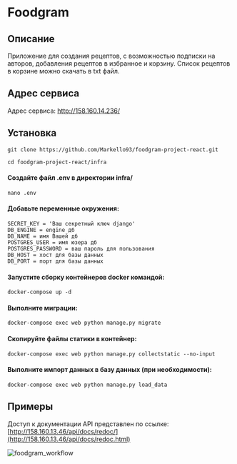 # Foodgram
## Описание
Приложение для создания рецептов, с возможностью подписки на авторов,
добавления рецептов в избранное и корзину. Список рецептов в корзине можно
скачать в txt файл.

## Адрес сервиса
Адрес сервиса: http://158.160.14.236/

## Установка
```
git clone https://github.com/Markello93/foodgram-project-react.git
```
```
cd foodgram-project-react/infra
```

#### Создайте файл .env в директории infra/
```
nano .env
```

#### Добавьте переменные окружения:
```
SECRET_KEY = 'Ваш секретный ключ django'
DB_ENGINE = engine дб
DB_NAME = имя Вашей дб
POSTGRES_USER = имя юзера дб
POSTGRES_PASSWORD = ваш пароль для пользования 
DB_HOST = хост для базы данных
DB_PORT = порт для базы данных
```
#### Запустите сборку контейнеров docker командой:
```
docker-compose up -d
```

#### Выполните миграции:
```
docker-compose exec web python manage.py migrate
```
#### Скопируйте файлы статики в контейнер:
```
docker-compose exec web python manage.py collectstatic --no-input
```
#### Выполните импорт данных в базу данных (при необходимости):
```
docker-compose exec web python manage.py load_data
```

## Примеры
Доступ к документации API представлен по ссылке:
[http://158.160.13.46/api/docs/redoc/](http://158.160.13.46/api/docs/redoc.html)

![foodgram_workflow](https://github.com/Markello93/foodgram-project-react/actions/workflows/foodgram_workflow.yml/badge.svg)